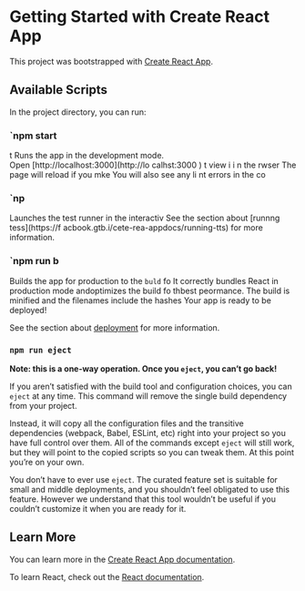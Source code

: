 # Getting Started with Create React App

This project was bootstrapped with [Create React App](https://github.com/facebook/create-react-app).

## Available Scripts

In the project directory, you can run:
### `npm start
t
Runs the app in the development mode.   
Open [http://localhost:3000](http://lo calhst:3000  ) t view     i  i n the rwser
The page will reload if you mke
You will also see any li nt errors in the co   
### `np
Launches the test runner in the interactiv
See the section about [runnng tess](https://f acbook.gtb.i/cete-rea-appdocs/running-tts) for more information.
### `npm run b
Builds the app for production to the `buld` fo
It correctly bundles React in production mode andoptimizes the build fo thbest peormance.
The build is minified and the filenames include the hashes
Your app is ready to be deployed!

See the section about [deployment](https://facebook.github.io/create-react-app/docs/deployment) for more information.

### `npm run eject`

**Note: this is a one-way operation. Once you `eject`, you can’t go back!**

If you aren’t satisfied with the build tool and configuration choices, you can `eject` at any time. This command will remove the single build dependency from your project.

Instead, it will copy all the configuration files and the transitive dependencies (webpack, Babel, ESLint, etc) right into your project so you have full control over them. All of the commands except `eject` will still work, but they will point to the copied scripts so you can tweak them. At this point you’re on your own.

You don’t have to ever use `eject`. The curated feature set is suitable for small and middle deployments, and you shouldn’t feel obligated to use this feature. However we understand that this tool wouldn’t be useful if you couldn’t customize it when you are ready for it.

## Learn More

You can learn more in the [Create React App documentation](https://facebook.github.io/create-react-app/docs/getting-started).

To learn React, check out the [React documentation](https://reactjs.org/).
